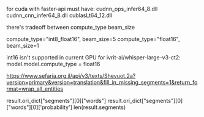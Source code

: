 for cuda with faster-api must have:
cudnn_ops_infer64_8.dll
cudnn_cnn_infer64_8.dll
cublasLt64_12.dll

there's tradeoff between
compute_type
beam_size

compute_type="int8_float16", beam_size=5
compute_type="float16", beam_size=1

int16 isn't supported in current GPU
for ivrit-ai/whisper-large-v3-ct2: model.model.compute_type = float16

https://www.sefaria.org.il/api/v3/texts/Shevuot.2a?version=primary&version=translation&fill_in_missing_segments=1&return_format=wrap_all_entities

result.ori_dict["segments"][0]["words"]
result.ori_dict["segments"][0]["words"][0]['probability']
len(result.segments)

